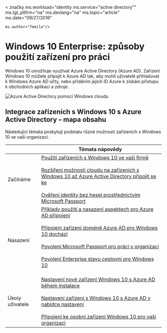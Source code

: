 <properties
    pageTitle="Windows 10 Enterprise: způsoby použití zařízení pro práci | Microsoft Azure"
    description="Základní informace o nasazení zařízeních s Windows 10 pro podniky a integrace služby Azure Active Directory pro Windows cloudu. Kontrastu různými způsoby zařízení můžete zřízení a použít v podniku pomocí portálu Azure."
    keywords="cloud Windows, Windows Azure Active Directory, zařízeních s Windows 10 na zařízení s Azure, Azure Windows"
    services="active-directory"
    documentationCenter=""
    authors="femila"
    manager="swadhwa"
    editor=""
    tags="azure-classic-portal"/>

< značky ms.workload="identity ms.service="active directory"" ms.tgt_pltfrm="na" ms.devlang="na" ms.topic="article" ms.date="09/27/2016"

    ms.author="femila"/>

# <a name="windows-10-for-the-enterprise-ways-to-use-devices-for-work"></a>Windows 10 Enterprise: způsoby použití zařízení pro práci

Windows 10 umožňuje využívat Azure Active Directory (Azure AD). Zařízení Windows 10 můžete připojit k Azure AD tak, aby mohli uživatelé přihlašovat k Windows Azure AD účty, nebo přidáním jejich ID Azure k získání přístupu k obchodních aplikací a zdroje.

![Azure Active Directory pomocí Windows cloudu](./media/active-directory-azureadjoin/windows10-overview.png)


## <a name="integrating-windows-10-devices-with-azure-active-directory--a-content-map"></a>Integrace zařízeních s Windows 10 s Azure Active Directory – mapa obsahu

Následující témata poskytují podstatu různé možnosti zařízeních s Windows 10 ve vaší organizaci.

|              | Témata nápovědy                                                                                                                                                                                                    |
|--------------------------------|-------------------------------------------------------------------------------------------------------------------------------------------------------------------------------------------------------------------------------------------------------------------------------------------------------------|
| Začínáme                  | [Použití zařízeních s Windows 10 ve vaší firmě](active-directory-azureadjoin-windows10-devices.md) <br> <br> [Rozšíření možností cloudu na zařízeních s Windows 10 až Azure Active Directory připojit se ke](active-directory-azureadjoin-overview.md) <br> <br> [Ověření identity bez hesel prostřednictvím Microsoft Passport](active-directory-azureadjoin-passport.md)                              |
| Nasazení     | [Příklady použití a nasazení aspektech pro Azure AD připojení](active-directory-azureadjoin-deployment-aadjoindirect.md) <br><br> [Připojení zařízení doméně Azure AD pro Windows 10 dochází](active-directory-azureadjoin-devices-group-policy.md)<br><br>[Povolení Microsoft Passport pro práci v organizaci](active-directory-azureadjoin-passport-deployment.md)<br><br> [Povolení Enterprise stavu cestovní pro Windows 10](active-directory-windows-enterprise-state-roaming-overview.md)<br><br> |
| Úkoly uživatele    | [Nastavení nové zařízení Windows 10 s Azure AD během instalace](active-directory-azureadjoin-user-frx.md) <br><br> [Nastavení zařízení s Windows 10 s Azure AD v nabídce nastavení](active-directory-azureadjoin-user-upgrade.md) <br><br> [Připojení ke osobní zařízení Windows 10 pro vaši organizaci](active-directory-azureadjoin-personal-device.md) |
